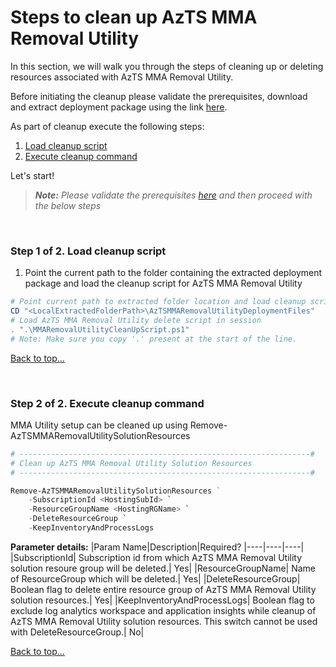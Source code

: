 # **Steps to clean up AzTS MMA Removal Utility**

In this section, we will walk you through the steps of cleaning up or deleting resources associated with AzTS MMA Removal Utility.

Before initiating the cleanup please validate the prerequisites, download and extract deployment package using the link [here](./Prerequisites.md).

As part of cleanup execute the following steps:

1. [Load cleanup script](#step-1-of-2-load-cleanup-script)
3. [Execute cleanup command](#step-2-of-2-execute-cleanup-command)

Let's start!

> _**Note:** Please validate the prerequisites [here](./Prerequisites.md) and then proceed with the below steps_

<br/>

### **Step 1 of 2. Load cleanup script**
 
 1. Point the current path to the folder containing the extracted deployment package and load the cleanup script for AzTS MMA Removal Utility <br/>

  ``` PowerShell
  # Point current path to extracted folder location and load cleanup script from the deployment folder 
  CD "<LocalExtractedFolderPath>\AzTSMMARemovalUtilityDeploymentFiles"
  # Load AzTS MMA Removal Utility delete script in session
  . ".\MMARemovalUtilityCleanUpScript.ps1"
  # Note: Make sure you copy '.' present at the start of the line.
  ```
[Back to top…](#steps-to-clean-up-azts-mma-removal-utility)

<br/>

### **Step 2 of 2. Execute cleanup command**  
MMA Utility setup can be cleaned up using Remove-AzTSMMARemovalUtilitySolutionResources

``` PowerShell
# -----------------------------------------------------------------#
# Clean up AzTS MMA Removal Utility Solution Resources
# -----------------------------------------------------------------#

Remove-AzTSMMARemovalUtilitySolutionResources ` 
    -SubscriptionId <HostingSubId> `
    -ResourceGroupName <HostingRGName> `
    -DeleteResourceGroup `
    -KeepInventoryAndProcessLogs

```

**Parameter details:**
|Param Name|Description|Required?
|----|----|----|
|SubscriptionId| Subscription id from which AzTS MMA Removal Utility solution resoure group will be deleted.| Yes|
|ResourceGroupName| Name of ResourceGroup which will be deleted.| Yes|
|DeleteResourceGroup| Boolean flag to delete entire resource group of AzTS MMA Removal Utility solution resources.| Yes|
|KeepInventoryAndProcessLogs| Boolean flag to exclude log analytics workspace and application insights while cleanup of AzTS MMA Removal Utility solution resources. This switch cannot be used with DeleteResourceGroup.| No|

[Back to top…](#steps-to-clean-up-azts-mma-removal-utility)

<br/>